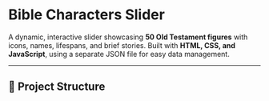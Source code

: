 # Bible Characters Slider

A dynamic, interactive slider showcasing **50 Old Testament figures** with icons, names, lifespans, and brief stories. Built with **HTML, CSS, and JavaScript**, using a separate JSON file for easy data management.

---

## 📂 Project Structure

